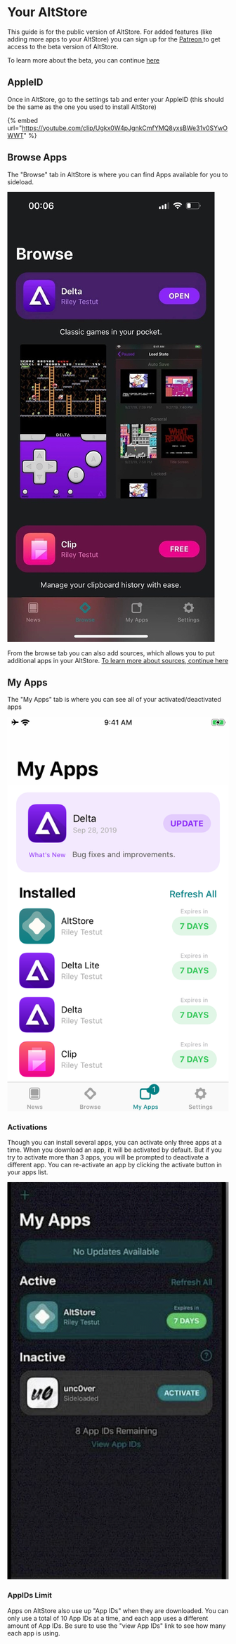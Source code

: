 # Your AltStore

This guide is for the public version of AltStore. For added features (like adding more apps to your AltStore) you can sign up for the [Patreon ](https://www.patreon.com/rileytestut)to get access to the beta version of AltStore.&#x20;

To learn more about the beta, you can continue [here](../sideloading-apps/beta-features/)

## AppleID

Once in AltStore, go to the settings tab and enter your AppleID (this should be the same as the one you used to install AltStore)

{% embed url="https://youtube.com/clip/Ugkx0W4pJgnkCmfYMQ8yxsBWe31v0SYwOWWT" %}

## Browse Apps

The "Browse" tab in AltStore is where you can find Apps available for you to sideload.&#x20;

&#x20;                                                ![](<../.gitbook/assets/image (4).png>)

From the browse tab you can also add sources, which allows you to put additional apps in your AltStore. [To learn more about sources, continue here](../sideloading-apps/beta-features/adding-apps-to-altstore-sources.md)

## My Apps

The "My Apps" tab is where you can see all of your activated/deactivated apps  &#x20;

&#x20;                                                ![](../.gitbook/assets/65605569-30ca6080-df5e-11e9-8dfb-15ebb00e10cb.png)

### Activations&#x20;

Though you can install several apps, you can activate only three apps at a time. When you download an app, it will be activated by default. But if you try to activate more than 3 apps, you will be prompted to deactivate a different app. You can re-activate an app by clicking the activate button in your apps list.

&#x20;                          ![](<../.gitbook/assets/Screen Shot 2022-03-09 at 9.10.40 PM.png>)

### AppIDs Limit

Apps on AltStore also use up "App IDs" when they are downloaded. You can only use a total of 10 App IDs at a time, and each app uses a different amount of App IDs. Be sure to use the "view App IDs" link to see how many each app is using.&#x20;



&#x20;                                 &#x20;

